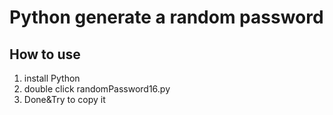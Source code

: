 # Python generate a random password

## How to use
1. install Python
2. double click randomPassword16.py
3. Done&Try to copy it
